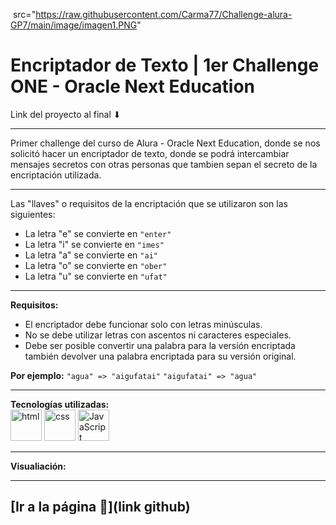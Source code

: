 <img> src="https://raw.githubusercontent.com/Carma77/Challenge-alura-GP7/main/image/imagen1.PNG" </img>

# Encriptador de Texto | 1er Challenge ONE - Oracle Next Education

Link del proyecto al final ⬇

---

Primer challenge del curso de Alura - Oracle Next Education, donde se nos solicitó hacer un encriptador de texto, donde se podrá intercambiar mensajes secretos con otras personas que tambien sepan el secreto de la encriptación utilizada.

---

Las "llaves" o requisitos de la encriptación que se utilizaron son las siguientes:  
  
  - La letra "e" se convierte en `"enter"`
  - La letra "i" se convierte en `"imes"`
  - La letra "a" se convierte en `"ai"`
  - La letra "o" se convierte en `"ober"`
  - La letra "u" se convierte en `"ufat"`

---

**Requisitos:**  
  - El encriptador debe funcionar solo con letras minúsculas.
  - No se debe utilizar letras con ascentos ni caracteres especiales.
  - Debe ser posible convertir una palabra para la versión encriptada también devolver una palabra encriptada para su versión original.  

**Por ejemplo:** `"agua" => "aigufatai"` `"aigufatai" => "agua"`

---

**Tecnologías utilizadas:**  
<img src="https://img.icons8.com/color/344/html-5--v1.png" alt="html" width="50"/>
<img src="https://img.icons8.com/color/344/css3.png" alt="css" width="50"/>
<img src="https://img.icons8.com/color/344/javascript--v1.png" alt="JavaScript" width="50"/>

---

**Visualiación:**  
  
  




---

[**Ir a la página** 🤘](link github)
---
